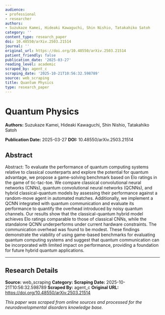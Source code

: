 ```yaml
---
audience:
- professional
- researcher
authors:
- Suzukaze Kamei, Hideaki Kawaguchi, Shin Nishio, Tatakahiko Satoh
category: ''
content_type: research_paper
doi: 10.48550/arXiv.2503.21514
journal: ''
original_url: https://doi.org/10.48550/arXiv.2503.21514
patient_friendly: false
publication_date: '2025-03-27'
reading_level: academic
scraped_by: agent_c
scraping_date: '2025-10-21T10:56:32.598789'
source: web_scraping
title: Quantum Physics
type: research_paper
---
```

# Quantum Physics

**Authors:** Suzukaze Kamei, Hideaki Kawaguchi, Shin Nishio, Tatakahiko Satoh

**Publication Date:** 2025-03-27
**DOI:** 10.48550/arXiv.2503.21514

## Abstract

Abstract:
To evaluate the performance of quantum computing systems relative to classical counterparts and explore the potential for quantum advantage, we propose a game-solving benchmark based on Elo ratings in the game of tic-tac-toe. We compare classical convolutional neural networks (CNNs), quantum convolutional neural networks (QCNNs), and hybrid classical-quantum models by assessing their performance against a random-move agent in automated matches. Additionally, we implement a QCNN integrated with quantum communication and evaluate its performance to quantify the overhead introduced by noisy quantum channels. Our results show that the classical-quantum hybrid model achieves Elo ratings comparable to those of classical CNNs, while the standalone QCNN underperforms under current hardware constraints. The communication overhead was found to be modest. These findings demonstrate the viability of using game-based benchmarks for evaluating quantum computing systems and suggest that quantum communication can be incorporated with limited impact on performance, providing a foundation for future hybrid quantum applications.

---

## Research Details

**Source:** web_scraping
**Category:** 
**Scraping Date:** 2025-10-21T10:56:32.598789
**Scraped By:** agent_c
**Original URL:** https://doi.org/10.48550/arXiv.2503.21514

*This paper was scraped from online sources and processed for the neurodevelopmental disorders knowledge base.*